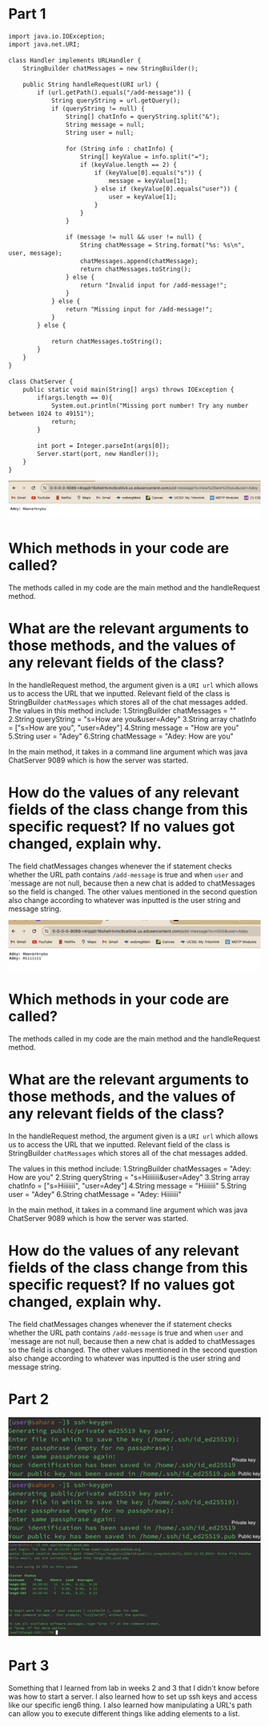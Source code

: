 # Part 1

```
import java.io.IOException;
import java.net.URI;

class Handler implements URLHandler {
    StringBuilder chatMessages = new StringBuilder();

    public String handleRequest(URI url) {
        if (url.getPath().equals("/add-message")) {
            String queryString = url.getQuery();
            if (queryString != null) {
                String[] chatInfo = queryString.split("&");
                String message = null;
                String user = null;

                for (String info : chatInfo) {
                    String[] keyValue = info.split("=");
                    if (keyValue.length == 2) {
                        if (keyValue[0].equals("s")) {
                            message = keyValue[1];
                        } else if (keyValue[0].equals("user")) {
                            user = keyValue[1];
                        }
                    }
                }

                if (message != null && user != null) {
                    String chatMessage = String.format("%s: %s\n", user, message);
                    chatMessages.append(chatMessage);
                    return chatMessages.toString();
                } else {
                    return "Invalid input for /add-message!";
                }
            } else {
                return "Missing input for /add-message!";
            }
        } else {
           
            return chatMessages.toString();
        }
    }
}

class ChatServer {
    public static void main(String[] args) throws IOException {
        if(args.length == 0){
            System.out.println("Missing port number! Try any number between 1024 to 49151");
            return;
        }

        int port = Integer.parseInt(args[0]);
        Server.start(port, new Handler());
    }
}
```
![Image](lab-report2-.jpg)

# Which methods in your code are called?

The methods called in my code are the main method and the handleRequest method.


# What are the relevant arguments to those methods, and the values of any relevant fields of the class?

In the handleRequest method, the argument given is a `URI url` which allows us to access the URL that we inputted.
Relevant field of the class is StringBuilder `chatMessages` which stores all of the chat messages added.
The values in this method include:
1.StringBuilder chatMessages = ""
2.String queryString = "s=How are you&user=Adey"
3.String array chatInfo = ["s=How are you", "user=Adey"]
4.String message = "How are you"
5.String user = "Adey"
6.String chatMessage = "Adey: How are you"

In the main method, it takes in a command line argument which was java ChatServer 9089 which is how the server was started.


# How do the values of any relevant fields of the class change from this specific request? If no values got changed, explain why.

The field chatMessages changes whenever the if statement checks whether the URL path contains `/add-message` is true and when `user` and `message are not null,
because then a new chat is added to chatMessages so the field is changed.  The other values mentioned in the second question also change according to whatever was inputted is the user string and message string.





![Image](lab-report2,.jpg)

# Which methods in your code are called?

The methods called in my code are the main method and the handleRequest method.


# What are the relevant arguments to those methods, and the values of any relevant fields of the class?

In the handleRequest method, the argument given is a `URI url` which allows us to access the URL that we inputted.
Relevant field of the class is StringBuilder `chatMessages` which stores all of the chat messages added. 

The values in this method include:
1.StringBuilder chatMessages = "Adey: How are you"
2.String queryString = "s=Hiiiiiii&user=Adey"
3.String array chatInfo = ["s=Hiiiiiii", "user=Adey"]
4.String message = "Hiiiiiii"
5.String user = "Adey"
6.String chatMessage = "Adey: Hiiiiiii"


In the main method, it takes in a command line argument which was java ChatServer 9089 which is how the server was started.

# How do the values of any relevant fields of the class change from this specific request? If no values got changed, explain why.

The field chatMessages changes whenever the if statement checks whether the URL path contains `/add-message` is true and when `user` and `message are not null,
because then a new chat is added to chatMessages so the field is changed. The other values mentioned in the second question also change according to whatever was inputted is the user string and message string.


# Part 2


![Image](key.jpg)
![Image](key.jpg)
![Image](login.jpg)

# Part 3

Something that I learned from lab in weeks 2 and 3 that I didn't know before was how to start a server. I also learned how to set up ssh keys and access like our specific ieng6 thing. I also learned how manipulating a URL's path can allow you to execute different things like adding elements to a list. 

